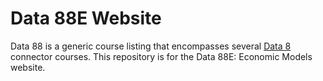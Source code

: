 # Data 88E Website

Data 88 is a generic course listing that encompasses several [Data 8](https://data8.org) connector courses. This repository is for the Data 88E: Economic Models website.
